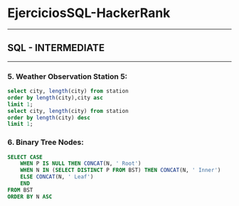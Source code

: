 # EjerciciosSQL-HackerRank
---
## SQL - INTERMEDIATE
---

### 5. Weather Observation Station 5:
```sql
select city, length(city) from station
order by length(city),city asc
limit 1;
select city, length(city) from station
order by length(city) desc
limit 1;
```

### 6. Binary Tree Nodes:
```sql
SELECT CASE
	WHEN P IS NULL THEN CONCAT(N, ' Root')
	WHEN N IN (SELECT DISTINCT P FROM BST) THEN CONCAT(N, ' Inner')
	ELSE CONCAT(N, ' Leaf')
	END
FROM BST
ORDER BY N ASC
```


